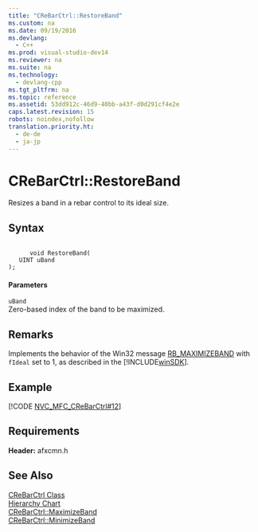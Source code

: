 ```yaml
---
title: "CReBarCtrl::RestoreBand"
ms.custom: na
ms.date: 09/19/2016
ms.devlang: 
  - C++
ms.prod: visual-studio-dev14
ms.reviewer: na
ms.suite: na
ms.technology: 
  - devlang-cpp
ms.tgt_pltfrm: na
ms.topic: reference
ms.assetid: 53dd912c-46d9-40bb-a43f-d0d291cf4e2e
caps.latest.revision: 15
robots: noindex,nofollow
translation.priority.ht: 
  - de-de
  - ja-jp
---
```

# CReBarCtrl::RestoreBand
Resizes a band in a rebar control to its ideal size.  
  
## Syntax  
  
```  
  
      void RestoreBand(  
   UINT uBand  
);  
```  
  
#### Parameters  
 `uBand`  
 Zero-based index of the band to be maximized.  
  
## Remarks  
 Implements the behavior of the Win32 message [RB_MAXIMIZEBAND](http://msdn.microsoft.com/library/windows/desktop/bb774500) with `fIdeal` set to 1, as described in the [!INCLUDE[winSDK](../vs140/includes/winSDK_md.md)].  
  
## Example  
 [!CODE [NVC_MFC_CReBarCtrl#12](../CodeSnippet/VS_Snippets_Cpp/NVC_MFC_CReBarCtrl#12)]  
  
## Requirements  
 **Header:** afxcmn.h  
  
## See Also  
 [CReBarCtrl Class](../vs140/CReBarCtrl-Class.md)   
 [Hierarchy Chart](../vs140/Hierarchy-Chart.md)   
 [CReBarCtrl::MaximizeBand](../vs140/CReBarCtrl--MaximizeBand.md)   
 [CReBarCtrl::MinimizeBand](../vs140/CReBarCtrl--MinimizeBand.md)
